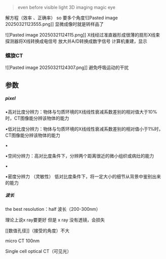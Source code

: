 > even before visible light 3D imaging
> magic eye

解方程（效率 、正确率）
so 要多个角度![[Pasted image 20250321123555.png]]
显微成像时就是转样品了

![[Pasted image 20250321124115.png]]
X线经过准直器形成很薄的扇形X线束
探测器将X线转换成电信号
放大并A/D转换成数字信号
计算机重建，显示

### 螺旋CT
![[Pasted image 20250321124307.png]]
避免呼吸运动的干扰




## 参数
 
##### pixel

•高对比度分辨力：物体与匀质环境的X线线性衰减系数差别的相对值大于10%时，CT图像能分辨该物体的能力

•低对比度分辨力：物体与匀质环境的X线线性衰减系数差别的相对值小于1%时，CT图像能分辨该物体的能力

•

•空间分辨力：高对比度条件下，分辨两个距离很近的微小组织或病灶的能力

•

•密度分辨力 （灵敏性）
	低对比度条件下，将一定大小的细节从背景中鉴别出来的能力


##### 波长

the best resolution：half 波长（200-300nm）

理论上说x ray要更好
但是 x ray 没有透镜，会损失

[[数值孔径]]（接受的角度）不大

micro CT 100nm

Single cell optical CT（可见光）